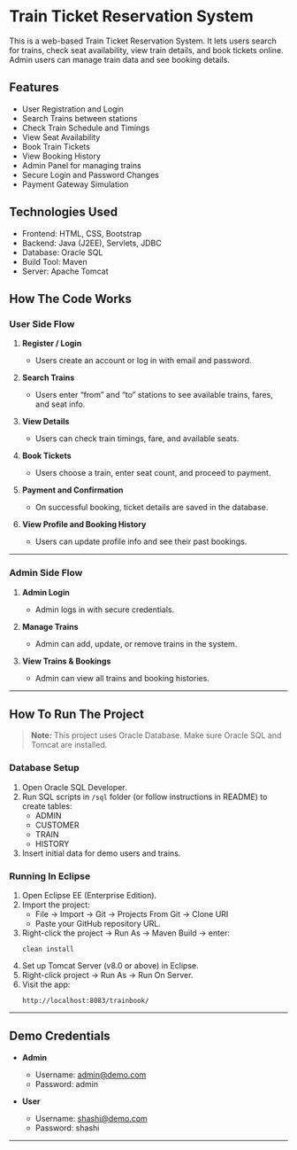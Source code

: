 # Train Ticket Reservation System

This is a web-based Train Ticket Reservation System. It lets users search for trains, check seat availability, view train details, and book tickets online. Admin users can manage train data and see booking details.

## Features

- User Registration and Login
- Search Trains between stations
- Check Train Schedule and Timings
- View Seat Availability
- Book Train Tickets
- View Booking History
- Admin Panel for managing trains
- Secure Login and Password Changes
- Payment Gateway Simulation

## Technologies Used

- Frontend: HTML, CSS, Bootstrap
- Backend: Java (J2EE), Servlets, JDBC
- Database: Oracle SQL
- Build Tool: Maven
- Server: Apache Tomcat

## How The Code Works

### User Side Flow

1. **Register / Login**  
   - Users create an account or log in with email and password.
   
2. **Search Trains**  
   - Users enter “from” and “to” stations to see available trains, fares, and seat info.
   
3. **View Details**  
   - Users can check train timings, fare, and available seats.
   
4. **Book Tickets**  
   - Users choose a train, enter seat count, and proceed to payment.
   
5. **Payment and Confirmation**  
   - On successful booking, ticket details are saved in the database.

6. **View Profile and Booking History**  
   - Users can update profile info and see their past bookings.

---

### Admin Side Flow

1. **Admin Login**  
   - Admin logs in with secure credentials.
   
2. **Manage Trains**  
   - Admin can add, update, or remove trains in the system.
   
3. **View Trains & Bookings**  
   - Admin can view all trains and booking histories.

---

## How To Run The Project

> **Note:** This project uses Oracle Database. Make sure Oracle SQL and Tomcat are installed.

### Database Setup

1. Open Oracle SQL Developer.
2. Run SQL scripts in `/sql` folder (or follow instructions in README) to create tables:
    - ADMIN
    - CUSTOMER
    - TRAIN
    - HISTORY
3. Insert initial data for demo users and trains.

### Running In Eclipse

1. Open Eclipse EE (Enterprise Edition).
2. Import the project:
   - File → Import → Git → Projects From Git → Clone URI
   - Paste your GitHub repository URL.
3. Right-click the project → Run As → Maven Build → enter:
    ```
    clean install
    ```
4. Set up Tomcat Server (v8.0 or above) in Eclipse.
5. Right-click project → Run As → Run On Server.
6. Visit the app:
    ```
    http://localhost:8083/trainbook/
    ```

---

## Demo Credentials

- **Admin**
  - Username: admin@demo.com
  - Password: admin

- **User**
  - Username: shashi@demo.com
  - Password: shashi

---




